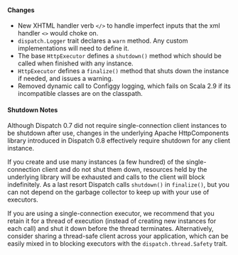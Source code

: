 #### Changes

* New XHTML handler verb `</>` to handle imperfect inputs that the
  xml handler `<>` would choke on.
* `dispatch.Logger` trait declares a `warn` method. Any custom
  implementations will need to define it.
* The base `HttpExecutor` defines a `shutdown()` method which should be
  called when finished with any instance.
* `HttpExecutor` defines a `finalize()` method that shuts down the
  instance if needed, and issues a warning.
* Removed dynamic call to Configgy logging, which fails on Scala 2.9
  if its incompatible classes are on the classpath.

#### Shutdown Notes

Although Dispatch 0.7 did not require single-connection client
instances to be shutdown after use, changes in the underlying Apache
HttpComponents library introduced in Dispatch 0.8 effectively require
shutdown for any client instance.

If you create and use many instances (a few hundred) of the
single-connection client and do not shut them down, resources held by
the underlying library will be exhausted and calls to the client will
block indefinitely. As a last resort Dispatch calls `shutdown()` in
`finalize()`, but you can not depend on the garbage collector to keep
up with your use of executors.

If you are using a single-connection executor, we recommend that you
retain it for a thread of execution (instead of creating new instances
for each call) and shut it down before the thread
terminates. Alternatively, consider sharing a thread-safe client
across your application, which can be easily mixed in to blocking
executors with the `dispatch.thread.Safety` trait.
